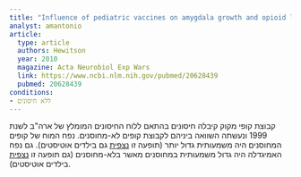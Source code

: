 ```yaml
---
title: "Influence of pediatric vaccines on amygdala growth and opioid ligand binding in rhesus macaque infants: A pilot study"
analyst: amantonio
article:
  type: article
  authors: Hewitson
  year: 2010
  magazine: Acta Neurobiol Exp Wars
  link: https://www.ncbi.nlm.nih.gov/pubmed/20628439
  pubmed: 20628439
conditions:
- ללא חיסונים
---
```


קבוצת קופי מקוק קיבלה חיסונים בהתאם ללוח החיסונים המומלץ של ארה"ב לשנת 1999 ונעשתה השוואה ביניהם לקבוצת קופים לא-מחוסנים.
נפח המוח של קופים המחוסנים היה משמעותית גדול יותר (תופעה זו [נצפית](http://www.nature.com/nature/journal/v542/n7641/full/nature21369.html) גם בילדים אוטיסטים).
גם נפח האמיגדלה היה גדול משמעותית במחוסנים מאשר בלא-מחוסנים (גם תופעה זו [נצפית](https://www.ncbi.nlm.nih.gov/pubmed/15254095) בילדים אוטיסטים).
